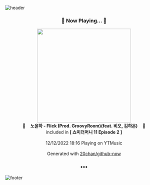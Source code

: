 ![header](https://capsule-render.vercel.app/api?type=wave&height=170&section=header&text=Hi.%20I'm%20SHIFT&fontColor=090707&fontAlignX=45&fontAlignY=65&fontSize=100)

<h3 align="center">🎵 Now Playing... 🎵</h3>
<p align="center">
  <a href="https://music.youtube.com/watch?v=gmShl2UvGlo">
    <img width="300" src="https://lh3.googleusercontent.com/1cP2dYV9D5JhNA9MbQ167iBFgNq5dimZPDuk9RnQfNoaDRLVHJZ8QVeLf_xhC0pPDNj676r5OlfDzQg">
  </a>
  <br>
  🎵&nbsp&nbsp&nbsp <b>노윤하 - Flick (Prod. GroovyRoom)(feat. 비오, 김하온)</b> &nbsp&nbsp&nbsp🎵
  <br>
  included in <b>[ 쇼미더머니 11 Episode 2 ]</b>
  
  <br />
  <br />
  12/12/2022 18:16 Playing on YTMusic
  <br />
  <br />
  Generated with <a href="https://github.com/20chan/github-now">20chan/github-now</a>
</p>

<h3 align="center">•••</h3>

![footer](https://capsule-render.vercel.app/api?type=wave&height=150&section=footer)
